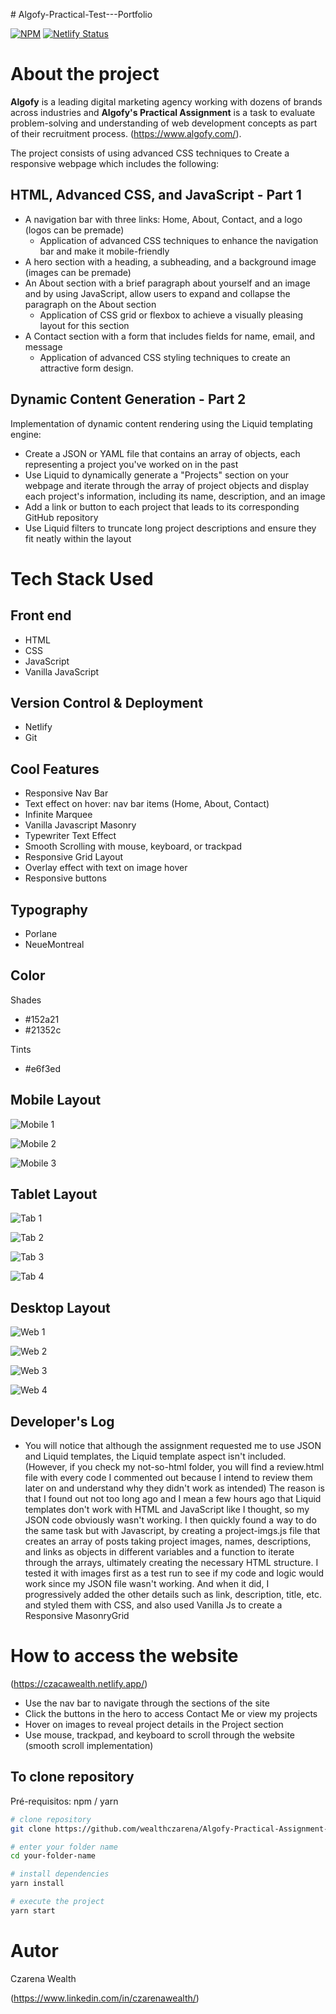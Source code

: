 ﻿﻿# Algofy-Practical-Test---Portfolio

[![NPM](https://img.shields.io/npm/l/react)](https://github.com/wealthczarena/Algofy-Practical-Assignment---Portfolio/blob/main/LICENSE) [![Netlify Status](https://api.netlify.com/api/v1/badges/2a944ede-84cb-4594-aea7-701871391600/deploy-status)](https://app.netlify.com/sites/czacawealth/deploys)

# About the project


**Algofy** is a leading digital marketing agency working with dozens of brands across industries and **Algofy's Practical Assignment** is a task to evaluate problem-solving and understanding of web development concepts as part of their recruitment process. (https://www.algofy.com/).

The project consists of using advanced CSS techniques to Create a responsive webpage which includes the following:

## HTML, Advanced CSS, and JavaScript - Part 1

- A navigation bar with three links: Home, About, Contact, and a logo (logos can be premade)
  - Application of advanced CSS techniques to enhance the navigation bar and make it mobile-friendly
- A hero section with a heading, a subheading, and a background image (images can be premade)
- An About section with a brief paragraph about yourself and an image and by using JavaScript, allow users to expand and collapse the paragraph on the About section
  - Application of CSS grid or flexbox to achieve a visually pleasing layout for this section
- A Contact section with a form that includes fields for name, email, and message
  - Application of advanced CSS styling techniques to create an attractive form design.

## Dynamic Content Generation - Part 2

Implementation of dynamic content rendering using the Liquid templating engine:

- Create a JSON or YAML file that contains an array of objects, each representing a project you've worked on in the past
- Use Liquid to dynamically generate a "Projects" section on your webpage and iterate through the array of project objects and display each project's information, including its name, description, and an image
- Add a link or button to each project that leads to its corresponding GitHub repository
- Use Liquid filters to truncate long project descriptions and ensure they fit neatly within the layout

# Tech Stack Used

## Front end

- HTML
- CSS
- JavaScript
- Vanilla JavaScript

## Version Control & Deployment

- Netlify
- Git

## Cool Features

- Responsive Nav Bar
- Text effect on hover: nav bar items (Home, About, Contact)
- Infinite Marquee
- Vanilla Javascript Masonry
- Typewriter Text Effect
- Smooth Scrolling with mouse, keyboard, or trackpad
- Responsive Grid Layout
- Overlay effect with text on image hover
- Responsive buttons

## Typography

- Porlane
- NeueMontreal

## Color

Shades

- #152a21
- #21352c

Tints

- #e6f3ed

## Mobile Layout

![Mobile 1](https://github.com/wealthczarena/assets/blob/main/images/hero-mobile.jpg)

![Mobile 2](https://github.com/wealthczarena/assets/blob/main/images/about-mobile.jpg)

![Mobile 3](https://github.com/wealthczarena/assets/blob/main/images/project-mobile.jpg)

## Tablet Layout

![Tab 1](https://github.com/wealthczarena/assets/blob/main/images/hero-tab.png)

![Tab 2](https://github.com/wealthczarena/assets/blob/main/images/about-tab.png)

![Tab 3](https://github.com/wealthczarena/assets/blob/main/images/projects-tab.png)

![Tab 4](https://github.com/wealthczarena/assets/blob/main/images/contact-tab.png)

## Desktop Layout

![Web 1](https://github.com/wealthczarena/assets/blob/main/images/hero-web.png)

![Web 2](https://github.com/wealthczarena/assets/blob/main/images/about-web.png)

![Web 3](https://github.com/wealthczarena/assets/blob/main/images/projects-web.png)

![Web 4](https://github.com/wealthczarena/assets/blob/main/images/contact-web.png)

## Developer's Log

- You will notice that although the assignment requested me to use JSON and Liquid templates, the Liquid template aspect isn't included. (However, if you check my not-so-html folder, you will find a review.html file with every code I commented out because I intend to review them later on and understand why they didn't work as intended) The reason is that I found out not too long ago and I mean a few hours ago that Liquid templates don't work with HTML and JavaScript like I thought, so my JSON code obviously wasn't working. I then quickly found a way to do the same task but with Javascript, by creating a project-imgs.js file that creates an array of posts taking project images, names, descriptions, and links as objects in different variables and a function to iterate through the arrays, ultimately creating the necessary HTML structure. I tested it with images first as a test run to see if my code and logic would work since my JSON file wasn't working. And when it did, I progressively added the other details such as link, description, title, etc. and styled them with CSS, and also used Vanilla Js to create a Responsive MasonryGrid

# How to access the website

(https://czacawealth.netlify.app/)

- Use the nav bar to navigate through the sections of the site
- Click the buttons in the hero to access Contact Me or view my projects
- Hover on images to reveal project details in the Project section
- Use mouse, trackpad, and keyboard to scroll through the website (smooth scroll implementation)

## To clone repository

Pré-requisitos: npm / yarn

```bash
# clone repository
git clone https://github.com/wealthczarena/Algofy-Practical-Assignment---Portfolio

# enter your folder name
cd your-folder-name

# install dependencies
yarn install

# execute the project
yarn start
```

# Autor

Czarena Wealth

(https://www.linkedin.com/in/czarenawealth/)
